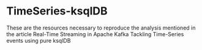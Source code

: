 # TimeSeries-ksqlDB

These are the resources necessary to reproduce the analysis mentioned in the article 
Real-Time Streaming in Apache Kafka
Tackling  Time-Series events using pure ksqlDB
